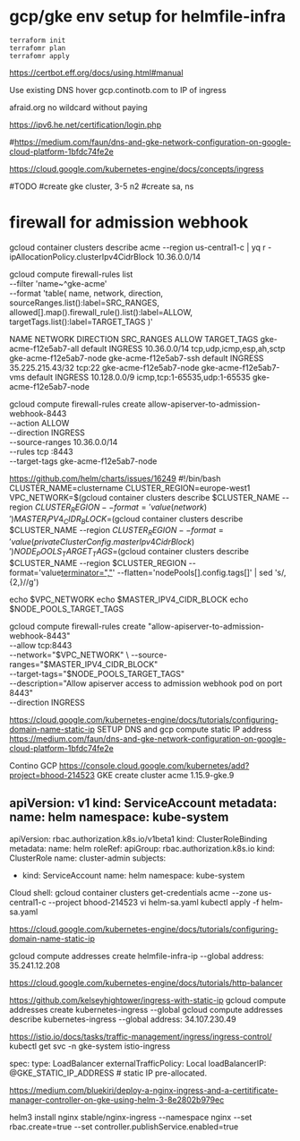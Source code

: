 # gcp/gke env setup for helmfile-infra

```
terraform init
terrafomr plan
terrafomr apply
```


https://certbot.eff.org/docs/using.html#manual

Use existing DNS hover
gcp.continotb.com
to IP of ingress

afraid.org
no wildcard without paying

https://ipv6.he.net/certification/login.php

#https://medium.com/faun/dns-and-gke-network-configuration-on-google-cloud-platform-1bfdc74fe2e

https://cloud.google.com/kubernetes-engine/docs/concepts/ingress

#TODO
#create gke cluster, 3-5 n2
#create sa, ns

# firewall for admission webhook 
gcloud container clusters describe acme --region us-central1-c | yq r - ipAllocationPolicy.clusterIpv4CidrBlock
10.36.0.0/14

gcloud compute firewall-rules list \
    --filter 'name~^gke-acme' \
    --format 'table(
        name,
        network,
        direction,
        sourceRanges.list():label=SRC_RANGES,
        allowed[].map().firewall_rule().list():label=ALLOW,
        targetTags.list():label=TARGET_TAGS
    )'

NAME                   NETWORK  DIRECTION  SRC_RANGES        ALLOW                         TARGET_TAGS
gke-acme-f12e5ab7-all  default  INGRESS    10.36.0.0/14      tcp,udp,icmp,esp,ah,sctp      gke-acme-f12e5ab7-node
gke-acme-f12e5ab7-ssh  default  INGRESS    35.225.215.43/32  tcp:22                        gke-acme-f12e5ab7-node
gke-acme-f12e5ab7-vms  default  INGRESS    10.128.0.0/9      icmp,tcp:1-65535,udp:1-65535  gke-acme-f12e5ab7-node

gcloud compute firewall-rules create allow-apiserver-to-admission-webhook-8443 \
    --action ALLOW \
    --direction INGRESS \
    --source-ranges 10.36.0.0/14 \
    --rules tcp :8443 \
    --target-tags gke-acme-f12e5ab7-node




https://github.com/helm/charts/issues/16249
#!/bin/bash
CLUSTER_NAME=clustername
CLUSTER_REGION=europe-west1
VPC_NETWORK=$(gcloud container clusters describe $CLUSTER_NAME --region $CLUSTER_REGION --format='value(network)')
MASTER_IPV4_CIDR_BLOCK=$(gcloud container clusters describe $CLUSTER_NAME --region $CLUSTER_REGION --format='value(privateClusterConfig.masterIpv4CidrBlock)')
NODE_POOLS_TARGET_TAGS=$(gcloud container clusters describe $CLUSTER_NAME --region $CLUSTER_REGION --format='value[terminator=","](nodePools.config.tags)' --flatten='nodePools[].config.tags[]' | sed 's/,\{2,\}//g')

echo $VPC_NETWORK
echo $MASTER_IPV4_CIDR_BLOCK
echo $NODE_POOLS_TARGET_TAGS

gcloud compute firewall-rules create "allow-apiserver-to-admission-webhook-8443" \
      --allow tcp:8443 \
      --network="$VPC_NETWORK" \
      --source-ranges="$MASTER_IPV4_CIDR_BLOCK" \
      --target-tags="$NODE_POOLS_TARGET_TAGS" \
      --description="Allow apiserver access to admission webhook pod on port 8443" \
      --direction INGRESS



https://cloud.google.com/kubernetes-engine/docs/tutorials/configuring-domain-name-static-ip
SETUP DNS and gcp compute static IP address
https://medium.com/faun/dns-and-gke-network-configuration-on-google-cloud-platform-1bfdc74fe2e


Contino GCP 
https://console.cloud.google.com/kubernetes/add?project=bhood-214523
GKE create cluster
acme
1.15.9-gke.9

apiVersion: v1
kind: ServiceAccount
metadata:
  name: helm
  namespace: kube-system
---
apiVersion: rbac.authorization.k8s.io/v1beta1
kind: ClusterRoleBinding
metadata:
  name: helm
roleRef:
  apiGroup: rbac.authorization.k8s.io
  kind: ClusterRole
  name: cluster-admin
subjects:
  - kind: ServiceAccount
    name: helm
    namespace: kube-system

Cloud shell:
gcloud container clusters get-credentials acme --zone us-central1-c --project bhood-214523
vi helm-sa.yaml
kubectl apply -f helm-sa.yaml


https://cloud.google.com/kubernetes-engine/docs/tutorials/configuring-domain-name-static-ip

gcloud compute addresses create helmfile-infra-ip --global
address: 35.241.12.208


https://cloud.google.com/kubernetes-engine/docs/tutorials/http-balancer


https://github.com/kelseyhightower/ingress-with-static-ip
gcloud compute addresses create kubernetes-ingress --global
gcloud compute addresses describe kubernetes-ingress --global
address: 34.107.230.49

https://istio.io/docs/tasks/traffic-management/ingress/ingress-control/
kubectl get svc  -n gke-system istio-ingress

spec:
  type: LoadBalancer
  externalTrafficPolicy: Local
  loadBalancerIP: @GKE_STATIC_IP_ADDRESS  # static IP pre-allocated.


https://medium.com/bluekiri/deploy-a-nginx-ingress-and-a-certitificate-manager-controller-on-gke-using-helm-3-8e2802b979ec

helm3 install nginx stable/nginx-ingress --namespace nginx --set rbac.create=true --set controller.publishService.enabled=true
